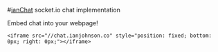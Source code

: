 #[ianChat](http://chat.ianjohnson.co)
socket.io chat implementation

Embed chat into your webpage!
```
<iframe src="//chat.ianjohnson.co" style="position: fixed; bottom: 0px; right: 0px;"></iframe>
```
